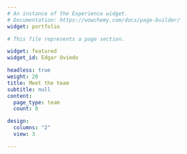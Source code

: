```yaml
---
# An instance of the Experience widget.
# Documentation: https://wowchemy.com/docs/page-builder/
widget: portfolio

# This file represents a page section.

widget: featured
widget_id: Edgar Oviedo

headless: true
weight: 20
title: Meet the team
subtitle: null
content:
  page_type: team
  count: 8

design:
  columns: "2"
  view: 3

---
```

